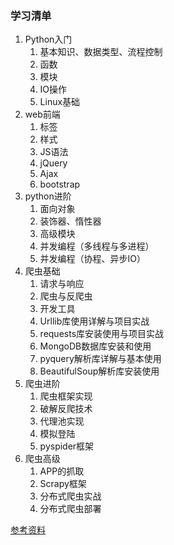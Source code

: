 ### 学习清单 ###
1. Python入门
	1. 基本知识、数据类型、流程控制
	2. 函数
	3. 模块
	4. IO操作
	5. Linux基础
2. web前端
	1. 标签
	2. 样式
	3. JS语法
	4. jQuery
	5. Ajax
	6. bootstrap
3. python进阶
	1. 面向对象
	2. 装饰器、惰性器
	3. 高级模块
	4. 并发编程（多线程与多进程）
	5. 并发编程（协程、异步IO）
4. 爬虫基础
	1. 请求与响应
	2. 爬虫与反爬虫
	3. 开发工具
	4. Urllib库使用详解与项目实战
	5. requests库安装使用与项目实战
	6. MongoDB数据库安装和使用
	7. pyquery解析库详解与基本使用
	8. BeautifulSoup解析库安装使用
5. 爬虫进阶
	1. 爬虫框架实现
	2. 破解反爬技术
	3. 代理池实现
	4. 模拟登陆
	5. pyspider框架
6. 爬虫高级
	1. APP的抓取
	2. Scrapy框架
	3. 分布式爬虫实战
	4. 分布式爬虫部署


[参考资料](http://baijiahao.baidu.com/s?id=1578594478424685451&wfr=spider&for=pc)